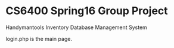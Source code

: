 # CS6400 Spring16  Group Project
Handymantools Inventory Database Management System

login.php is the main page.
